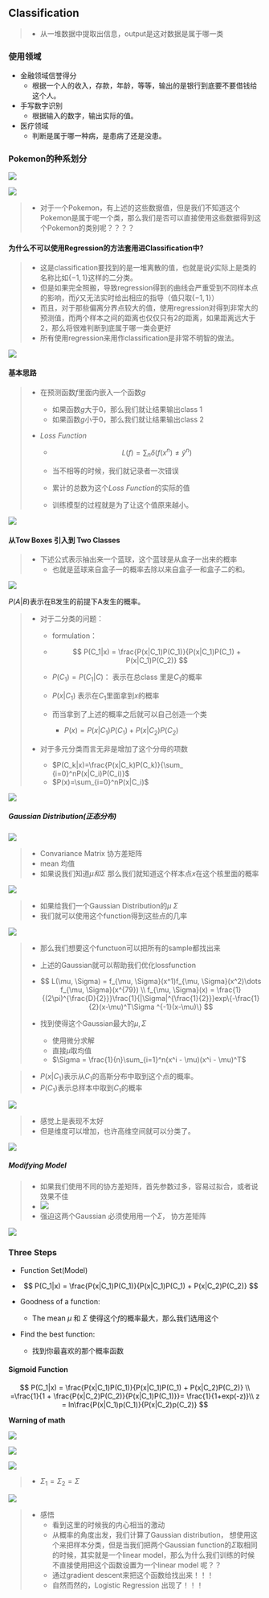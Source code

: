 ## Classification

> * 从一堆数据中提取出信息，output是这对数据是属于哪一类

### 使用领域

* 金融领域信誉得分
  * 根据一个人的收入，存款，年龄，等等，输出的是银行到底要不要借钱给这个人。
* 手写数字识别
  * 根据输入的数字，输出实际的值。
* 医疗领域
  * 判断是属于哪一种病，是患病了还是没患。

### Pokemon的种系划分

![](https://img.imgdb.cn/item/604d75ae5aedab222cb76243.jpg)

![](https://img.imgdb.cn/item/604d75df5aedab222cb7776b.jpg)

> * 对于一个Pokemon，有上述的这些数据值，但是我们不知道这个Pokemon是属于呢一个类，那么我们是否可以直接使用这些数据得到这个Pokemon的类别呢？？？？

#### 为什么不可以使用Regression的方法套用进Classification中?

> * 这是classification要找到的是一堆离散的值，也就是说$\hat y$实际上是类的名称比如$\{-1, 1\}$这样的二分类。
> * 但是如果完全照搬，导致regression得到的曲线会严重受到不同样本点的影响，而$\hat y$又无法实时给出相应的指导（值只取$\{-1, 1\}$）
> * 而且，对于那些偏离分界点较大的值，使用regression对得到非常大的预测值，而两个样本之间的距离也仅仅只有2的距离，如果距离远大于2，那么将很难判断到底属于哪一类会更好
> * 所有使用regression来用作classification是非常不明智的做法。

![](https://img.imgdb.cn/item/604d7a0a5aedab222cb94349.jpg)

#### 基本思路

> * 在预测函数$f$里面内嵌入一个函数$g$
>
>   * 如果函数$g$大于0，那么我们就让结果输出class 1
>   * 如果函数$g$小于0，那么我们就让结果输出class 2
>
> * $Loss\ Function$
>
>   * $$
>     L(f) = \sum_n\delta(f(x^n) \neq \hat y^n)
>     $$
>
>   * 当不相等的时候，我们就记录者一次错误
>   * 累计的总数为这个$Loss\ Function$的实际的值
>   * 训练模型的过程就是为了让这个值原来越小。

![](https://img.imgdb.cn/item/604d7a1d5aedab222cb94b70.jpg)

#### 从Tow Boxes 引入到 Two Classes

> * 下述公式表示抽出来一个蓝球，这个蓝球是从盒子一出来的概率
>   * 也就是蓝球来自盒子一的概率去除以来自盒子一和盒子二的和。

![](https://img.imgdb.cn/item/604d7c2c5aedab222cba2fa6.jpg)

$P(A|B)$表示在B发生的前提下A发生的概率。

> * 对于二分类的问题：
>
>   * formulation：
>
>   * $$
>     P(C_1|x) = \frac{P(x|C_1)P(C_1)}{P(x|C_1)P(C_1) + P(x|C_1)P(C_2)}
>     $$
>
>   * $P(C_1) = P(C_1|C)$： 表示在总class 里是$C_1$的概率
>
>   * $P(x|C_1)$ 表示在$C_1$里面拿到$x$的概率
>
>   * 而当拿到了上述的概率之后就可以自己创造一个类
>
>     * $P(x)=P(x|C_1)P(C_1) + P(x| C_2)P(C_2)$
>
> * 对于多元分类而言无非是增加了这个分母的项数
>
>   * $P(C_k|x)=\frac{P(x|C_k)P(C_k)}{\sum_ {i=0}^nP(x|C_i)P(C_i)}$
>   * $P(x)=\sum_{i=0}^nP(x|C_i)$

![](https://img.imgdb.cn/item/604d7e135aedab222cbb3dcb.jpg)

##### Gaussian Distribution(正态分布)

![](https://img.imgdb.cn/item/604d83745aedab222cbf3732.jpg)

> * Convariance Matrix 协方差矩阵
> * mean 均值
> * 如果说我们知道$\mu 和 \Sigma$ 那么我们就知道这个样本点$x$在这个核里面的概率

![](https://img.imgdb.cn/item/604db7be5aedab222ce6aa6e.jpg)

> * 如果给我们一个Gaussian Distribution的$\mu\  \Sigma$
> * 我们就可以使用这个function得到这些点的几率

![](https://img.imgdb.cn/item/604db9675aedab222ce80c48.jpg)

> * 那么我们想要这个functuon可以把所有的sample都找出来
>
> * 上述的Gaussian就可以帮助我们优化lossfunction
>
> * $$
>   L(\mu, \Sigma) = f_{\mu, \Sigma}(x^1)f_{\mu, \Sigma}(x^2)\dots f_{\mu, \Sigma}(x^{79}) \\
>   f_{\mu, \Sigma}(x) = \frac{1}{(2\pi)^{\frac{D}{2}}}\frac{1}{|\Sigma|^{\frac{1}{2}}}exp\{-\frac{1}{2}(x-\mu)^T\Sigma ^{-1}(x-\mu)\}
>   $$
>
> * 找到使得这个Gaussian最大的$\mu, \Sigma$
>
>   * 使用微分求解
>   * 直接$\mu$取均值
>   * $\Sigma = \frac{1}{n}\sum_{i=1}^n(x^i - \mu)(x^i - \mu)^T$

> * $P(x|C_1)$表示从$C_1$的高斯分布中取到这个点的概率。
> * $P(C_1)$表示总样本中取到$C_1$的概率

![](https://img.imgdb.cn/item/604dbbed5aedab222cea1f68.jpg)

> * 感觉上是表现不太好
> * 但是维度可以增加，也许高维空间就可以分类了。

![](https://img.imgdb.cn/item/604dbcc75aedab222ceac74b.jpg)

##### Modifying Model

> * 如果我们使用不同的协方差矩阵，首先参数过多，容易过拟合，或者说效果不佳
> * ![](https://img.imgdb.cn/item/604dc6a45aedab222cf26625.png)
> * 强迫这两个Gaussian 必须使用用一个$\Sigma$， 协方差矩阵

![](https://img.imgdb.cn/item/604dbfcf5aedab222ced26cc.jpg)

### Three Steps

* Function Set(Model)

* $$
  P(C_1|x) = \frac{P(x|C_1)P(C_1)}{P(x|C_1)P(C_1) + P(x|C_2)P(C_2)}
  $$

* Goodness of a function:

  * The mean $\mu$ 和 $\Sigma$ 使得这个$f$的概率最大，那么我们选用这个

* Find the best function:

  * 找到你最喜欢的那个概率函数

#### Sigmoid Function

$$
P(C_1|x) = \frac{P(x|C_1)P(C_1)}{P(x|C_1)P(C_1) + P(x|C_2)P(C_2)} \\
=\frac{1}{1 + \frac{P(x|C_2)P(C_2)}{P(x|C_1)P(C_1)}}= \frac{1}{1+exp(-z)}\\
z = ln\frac{P(x|C_1)p(C_1)}{P(x|C_2)p(C_2)}
$$

**Warning of math**

![](https://img.imgdb.cn/item/604dc2d75aedab222cef69cf.jpg)

![](https://img.imgdb.cn/item/604dc3685aedab222cefd32d.jpg)

![](https://img.imgdb.cn/item/604dc37c5aedab222cefe71b.jpg)

> * $\Sigma_1 = \Sigma_2 = \Sigma$

![](https://img.imgdb.cn/item/604dc44a5aedab222cf09b8c.jpg)

> * 感悟
>   * 看到这里的时候我的内心相当的激动
>   * 从概率的角度出发，我们计算了Gaussian distribution， 想使用这个来把样本分类，但是当我们把两个Gaussian function的$\Sigma$取相同的时候，其实就是一个linear model，那么为什么我们训练的时候不直接使用把这个函数设置为一个linear model 呢？？
>   * 通过gradient descent来把这个函数给找出来！！！
>   * 自然而然的，Logistic Regression 出现了！！！

